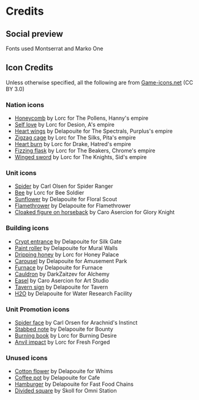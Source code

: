 # Credits

## Social preview
Fonts used Montserrat and Marko One

## Icon Credits

Unless otherwise specified, all the following are from [Game-icons.net](https://game-icons.net/) (CC BY 3.0)

### Nation icons

- [Honeycomb](https://game-icons.net/1x1/lorc/honeycomb.html) by Lorc for The Pollens, Hanny's empire
- [Self love](https://game-icons.net/1x1/lorc/self-love.html) by Lorc for Desion, A's empire
- [Heart wings](https://game-icons.net/1x1/delapouite/heart-wings.html) by Delapouite for The Spectrals, Purplus's empire
- [Zigzag cage](https://game-icons.net/1x1/lorc/zigzag-cage.html) by Lorc for The Silks, Pita's empire
- [Heart burn](https://game-icons.net/1x1/lorc/heartburn.html) by Lorc for Drake, Hatred's empire
- [Fizzing flask](https://game-icons.net/1x1/lorc/fizzing-flask.html) by Lorc for The Beakers, Chrome's empire
- [Winged sword](https://game-icons.net/1x1/lorc/winged-sword.html) by Lorc for The Knights, Sid's empire

### Unit icons

- [Spider](https://game-icons.net/1x1/carl-olsen/spider-alt.html) by Carl Olsen for Spider Ranger
- [Bee](https://game-icons.net/1x1/lorc/bee.html) by Lorc for Bee Soldier
- [Sunflower](https://game-icons.net/1x1/delapouite/sunflower.html) by Delapouite for Floral Scout
- [Flamethrower](https://game-icons.net/1x1/delapouite/flamethrower.html) by Delapouite for Flamethrower
- [Cloaked figure on horseback](https://game-icons.net/1x1/caro-asercion/cloaked-figure-on-horseback.html) by Caro Asercion for Glory Knight

### Building icons

- [Crypt entrance](https://game-icons.net/1x1/delapouite/crypt-entrance.html) by Delapouite for Silk Gate
- [Paint roller](https://game-icons.net/1x1/delapouite/paint-roller.html) by Delapouite for Mural Walls
- [Dripping honey](https://game-icons.net/1x1/lorc/dripping-honey.html) by Lorc for Honey Palace
- [Carousel](https://game-icons.net/1x1/delapouite/carousel.html) by Delapouite for Amusement Park
- [Furnace](https://game-icons.net/1x1/delapouite/furnace.html) by Delapouite for Furnace
- [Cauldron](https://game-icons.net/1x1/darkzaitzev/cauldron.html) by DarkZaitzev for Alchemy
- [Easel](https://game-icons.net/1x1/caro-asercion/easel.html) by Caro Asercion for Art Studio
- [Tavern sign](https://game-icons.net/1x1/delapouite/tavern-sign.html) by Delapouite for Tavern
- [H2O](https://game-icons.net/1x1/delapouite/h2o.html) by Delapouite for Water Research Facility

### Unit Promotion icons

- [Spider face](https://game-icons.net/1x1/carl-olsen/spider-face.html) by Carl Orsen for Arachnid's Instinct
- [Stabbed note](https://game-icons.net/1x1/delapouite/stabbed-note.html) by Delapouite for Bounty
- [Burning book](https://game-icons.net/1x1/lorc/burning-book.html) by Lorc for Burning Desire
- [Anvil impact](https://game-icons.net/1x1/lorc/anvil-impact.html) by Lorc for Fresh Forged

### Unused icons

- [Cotton flower](https://game-icons.net/1x1/delapouite/cotton-flower.html) by Delapouite for Whims
- [Coffee pot](https://game-icons.net/1x1/delapouite/coffee-pot.html) by Delapouite for Cafe
- [Hamburger](https://game-icons.net/1x1/delapouite/hamburger.html) by Delapouite for Fast Food Chains
- [Divided square](https://game-icons.net/1x1/skoll/divided-square.html) by Skoll for Omni Station
